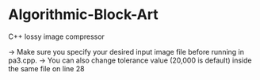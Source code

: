 # Algorithmic-Block-Art
 C++ lossy image compressor
 
 -> Make sure you specify your desired input image file before running in pa3.cpp. 
 -> You can also change tolerance value (20,000 is default) inside the same file on line 28
